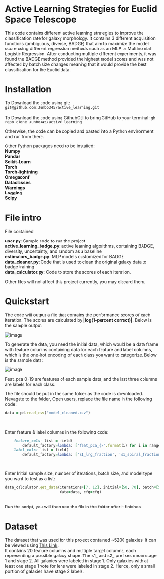# **Active Learning Strategies for Euclid Space Telescope**

This code contains different active learning strategies to improve the classification rate for galaxy morphology. It contains 3 different acquisition functions (ambiguous, diverse, BADGE) that aim to maximize the model score using different regression methods such as an MLP or Multinomial Logistic Regression. After conducting multiple different experiments, it was found the BADGE method provided the highest model scores and was not affected by batch size changes meaning that it would provide the best classification for the Euclid data. 

# Installation

To Download the code using git: ```git@github.com:Junbo345/active_learning.git``` <br/>
<br/>
To Download the code using GithubCLI to bring GitHub to your terminal: ```gh repo clone Junbo345/active_learning```
<br/>

Otherwise, the code can be copied and pasted into a Python environment and run from there. <br/>

Other Python packages need to be installed: 
<br/>
**Numpy** <br/>
**Pandas** <br/>
**Scikit-Learn** <br/>
**Torch** <br/>
**Torch-lightning** <br/>
**Omegaconf** <br/>
**Dataclasses** <br/>
**Warnings** <br/>
**Logging** <br/>
**Scipy** <br/>

# File intro
File contained <br/>

**user.py**: Sample code to run the project <br/>
**active_learning_badge.py**: active learning algorithms, containing BADGE, diversity, uncertainty, and random as a baseline <br/>
**estimators_badge.py**: MLP models customized for BADGE <br/>
**data_cleaner.py**: Code that is used to clean the original galaxy data to badge training <br/>
**data_calculator.py**: Code to store the scores of each iteration. <br/>

Other files will not affect this project currently, you may discard them. <br/>

# Quickstart
The code will output a file that contains the performance scores of each iteration. The scores are calculated by **|log(1-percent correct)|**. Below is the sample output: <br/>

![image](https://github.com/user-attachments/assets/29af6138-e814-4cbd-a672-e21a05b2d7b1) <br/>

To generate the data, you need the initial data, which would be a data frame with feature columns containing data for each feature and label columns, which is the one-hot encoding of each class you want to categorize. Below is the sample data: <br/>

![image](https://github.com/user-attachments/assets/93abb92c-6e2a-4e16-b279-d27c4d7cead1)

Feat_pca 0-19 are features of each sample data, and the last three columns are labels for each class. <br/>

The file should be put in the same folder as the code is downloaded. Nevagate to the folder, Open users, replace the file name in the following code: <br/>

```ruby
data = pd.read_csv("model_cleaned.csv")
```
<br/>

Enter feature & label columns in the following code: <br/>

```ruby
    feature_cols: list = field(
        default_factory=lambda: ['feat_pca_{}'.format(i) for i in range(20)])  # Feature column names
    label_cols: list = field(
        default_factory=lambda: ['s1_lrg_fraction', 's1_spiral_fraction', 'other'])  # Label column names
```
<br/>

Enter Initial sample size, number of iterations, batch size, and model type you want to test as a list: <br/>
```ruby
data_calculator.get_data(iterations=[7, 12], initial=[50, 70], batch=[500, 300], method=["pytorch_N", "pytorch_N"],
                         data=data, cfg=cfg)
```
<br/>
Run the script, you will then see the file in the folder after it finishes

# Dataset

The dataset that was used for this project contained ~5200 galaxies. It can be viewed using [This Link](https://docs.google.com/spreadsheets/d/1wNmAqCF6vYWlkeholPEZQDJ1QFmoZ13O5fW1kR5rBoo/edit?gid=1126909556#gid=1126909556). 
<br/> It contains 20 feature columns and multiple target columns, each representing a possible galaxy shape. The s1_ and s2_ prefixes mean stage 1 and stage 2. All galaxies were labeled in stage 1. Only galaxies with at least one stage 1 vote for lens were labeled in stage 2. Hence, only a small portion of galaxies have stage 2 labels.







